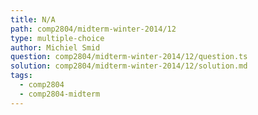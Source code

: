 ```yaml
---
title: N/A
path: comp2804/midterm-winter-2014/12
type: multiple-choice
author: Michiel Smid
question: comp2804/midterm-winter-2014/12/question.ts
solution: comp2804/midterm-winter-2014/12/solution.md
tags:
  - comp2804
  - comp2804-midterm
---
```

